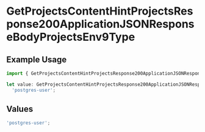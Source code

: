 # GetProjectsContentHintProjectsResponse200ApplicationJSONResponseBodyProjectsEnv9Type

## Example Usage

```typescript
import { GetProjectsContentHintProjectsResponse200ApplicationJSONResponseBodyProjectsEnv9Type } from '@vercel/client/models/operations';

let value: GetProjectsContentHintProjectsResponse200ApplicationJSONResponseBodyProjectsEnv9Type =
  'postgres-user';
```

## Values

```typescript
'postgres-user';
```
